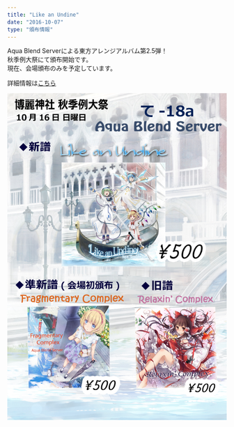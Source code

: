 ```yaml
---
title: "Like an Undine"
date: "2016-10-07"
type: "頒布情報"
---
```

Aqua Blend Serverによる東方アレンジアルバム第2.5弾！  
秋季例大祭にて頒布開始です。  
現在、会場頒布のみを予定しています。  
  
詳細情報は<a href="/tokusetsu/LU" target="_blank">こちら</a>  
  
![03_LU](../images/etc/03_LU/lu_oshinagaki.jpg)  

